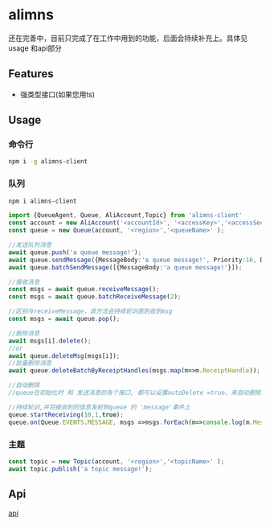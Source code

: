 # alimns  
还在完善中，目前只完成了在工作中用到的功能，后面会持续补充上。具体见usage 和api部分
## Features
- 强类型接口(如果您用ts)

## Usage
### 命令行
```sh
npm i -g alimns-client 
```

### 队列
```sh
npm i alimns-client
```
```typescript
import {QueueAgent, Queue, AliAccount,Topic} from 'alimns-client'
const account = new AliAccount('<accountId>', '<accessKey>','<accessSecret>');
const queue = new Queue(account, '<region>','<queueName>' );

//发送队列消息
await queue.push('a queue message!');
await queue.sendMessage({MessageBody:'a queue message!', Priority:16, DelaySeconds:15});
await queue.batchSendMessage([{MessageBody:'a queue message!'}]);

//接收消息
const msgs = await queue.receiveMessage();
const msgs = await queue.batchReceiveMessage(2);

//区别与receiveMessage，该方法会持续轮训直到收到msg
const msgs = await queue.pop();

//删除消息
await msgs[i].delete();
//or
await queue.deleteMsg(msgs[i]);
//批量删除消息
await queue.deleteBatchByReceiptHandles(msgs.map(m=>m.ReceiptHandle));

//自动删除
//queue在初始化时 和 发送消息的各个接口, 都可以设置autoDelete =true，来自动删除消息,具体见api

//持续轮训,并将接收到的信息发射到queue 的 'message'事件上
queue.startReceiving(10,1,true);
queue.on(Queue.EVENTS.MESSAGE, msgs =>msgs.forEach(m=>console.log(m.MessageBody)));
```

### 主题
```typescript
const topic = new Topic(account, '<region>','<topicName>' );
await topic.publish('a topic message!');
```

## Api
[api](https://turengege.github.io/globals.html)